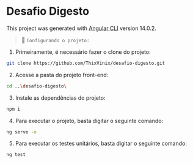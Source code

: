 # Desafio Digesto

This project was generated with [Angular CLI](https://github.com/angular/angular-cli) version 14.0.2.

> 🔸 `Configurando o projeto:`

1. Primeiramente, é necessário fazer o clone do projeto:

```sh
git clone https://github.com/ThixVinix/desafio-digesto.git
```

2. Acesse a pasta do projeto front-end:

```sh
cd ..\desafio-digesto\
```

3. Instale as dependências do projeto:

```sh
npm i
```

4. Para executar o projeto, basta digitar o seguinte comando:

```sh
ng serve -o
```

5. Para executar os testes unitários, basta digitar o seguinte comando:

```sh
ng test
```
